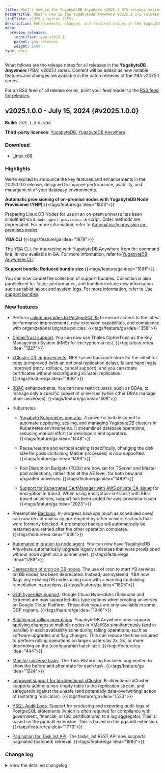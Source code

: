 ```yaml
---
title: What's new in the YugabyteDB Anywhere v2025.1 STS release series
headerTitle: What's new in the YugabyteDB Anywhere v2025.1 STS release series
linkTitle: v2025.1 series (STS)
description: Enhancements, changes, and resolved issues in the YugaybteDB Anywhere v2025.1 STS release series.
menu:
  preview_releases:
    identifier: yba-v2025.1
    parent: yba-releases
    weight: 1000
type: docs
---
```


What follows are the release notes for all releases in the **YugabyteDB Anywhere** (YBA) v2025.1 series. Content will be added as new notable features and changes are available in the patch releases of the YBA v2025.1 series.

For an RSS feed of all release series, point your feed reader to the [RSS feed for releases](../index.xml).

## v2025.1.0.0 - July 15, 2024 {#v2025.1.0.0}

**Build:** `2025.1.0.0-b168`

**Third-party licenses:** [YugabyteDB](https://downloads.yugabyte.com/releases/2025.1.0.0/yugabytedb-2025.1.0.0-b168-third-party-licenses.html), [YugabyteDB Anywhere](https://downloads.yugabyte.com/releases/2025.1.0.0/yugabytedb-anywhere-2025.1.0.0-b168-third-party-licenses.html)

### Download

<ul class="nav yb-pills">
 <li>
   <a href="https://downloads.yugabyte.com/releases/2025.1.0.0/yba_installer_full-2025.1.0.0-b168-linux-x86_64.tar.gz">
     <i class="fa-brands fa-linux"></i>
     <span>Linux x86</span>
   </a>
 </li>
</ul>

### Highlights

We're excited to announce the key features and enhancements in the 2025.1.0.0 release, designed to improve performance, usability, and management of your database environments.

**Automatic provisioning of on-premise nodes with YugabyteDB Node Provisioner (YNP)** {{<tags/feature/ga idea="1803">}}

Preparing Linux DB Nodes for use in an on-prem universe has been simplified via a `node-agent-provision.sh` script. Older methods are deprecated.
For more information, refer to [Automatically provision on-premises nodes](/stable/yugabyte-platform/prepare/server-nodes-software/software-on-prem/#run-the-provisioning-script).

**YBA CLI** {{<tags/feature/ga idea="1879">}}

The YBA CLI, for interacting with YugabyteDB Anywhere from the command line, is now available in GA.
For more information, refer to [YugabyteDB Anywhere CLI](/stable/yugabyte-platform/anywhere-automation/anywhere-cli/).

**Support bundle: Reduced bundle size** {{<tags/feature/ga idea="1861">}}

You can now cancel the collection of support bundles. Collection is also parallelized for faster performance, and bundles include new information such as tablet layout and system logs.
For more information, refer to [Use support bundles](/stable/yugabyte-platform/troubleshoot/universe-issues/#use-support-bundles).

### New features

* Perform [online upgrades to PostgreSQL 15](/stable/yugabyte-platform/manage-deployments/ysql-major-upgrade-yba/) to ensure access to the latest performance improvements, new extension capabilities, and compliance with organizational upgrade policies. {{<tags/feature/ga idea="358">}}

* [CipherTrust support](/stable/yugabyte-platform/security/create-kms-config/ciphertrust-kms/). You can now use Thales CipherTrust as the Key Management System (KMS) for encryption at rest. {{<tags/feature/ea idea="1227">}}

* [xCluster DR improvements](/stable/yugabyte-platform/back-up-restore-universes/disaster-recovery/). NFS-based backup/restore for the initial full copy is improved (with an optional replication delay), failure handling is improved (retry, rollback, cancel support), and you can rotate certificates without reconfiguring xCluster replication. {{<tags/feature/ga idea="1806">}}

* [RBAC](/stable/yugabyte-platform/administer-yugabyte-platform/anywhere-rbac/) enhancements. You can now restrict users, such as DBAs, to manage only a specific subset of universes (while other DBAs manage other universes). {{<tags/feature/ga idea="509">}}

* Kubernetes

  * [Yugabyte Kubernetes operator](/stable/yugabyte-platform/anywhere-automation/yb-kubernetes-operator/). A powerful tool designed to automate deploying, scaling, and managing YugabyteDB clusters in Kubernetes environments. It streamlines database operations, reducing manual effort for developers and operators. {{<tags/feature/ga idea="1448">}}

    <!-- Other Kubernetes operator IDEA {{<tags/feature/ga idea="664">}} -->
    <!-- Other Kubernetes operator IDEA {{<tags/feature/ga idea="831">}} -->

  * Pause/resume and vertical scaling (specifically, changing the disk size for pods containing Master processes) is now supported. {{<tags/feature/ga idea="1493">}}

  * Pod Disruption Budgets (PDBs) are now set for TServer and Master pod collections, rather than at the AZ level, for both new and upgraded universes. {{<tags/feature/ga idea="1489">}}

  * [Support for Kubernetes CertManager with AWS private CA issuer](/stable/yugabyte-platform/security/enable-encryption-in-transit/add-certificate-kubernetes/) for encryption in transit. When using encryption-in-transit with K8s-based universes, support has been added for aws-privateca-issuer. {{<tags/feature/ga idea="2023">}}

* Preemptible [Backups](/stable/yugabyte-platform/back-up-restore-universes/). In-progress backups (such as scheduled ones) can now be automatically pre-empted by other universe actions that were formerly blocked. A preempted backup will automatically be restarted and retried after the other operation completes. {{<tags/feature/ea idea="1636">}}

* [Automated migration to node agent](/stable/yugabyte-platform/upgrade/prepare-to-upgrade/#node-agent). You can now have YugabyteDB Anywhere automatically upgrade legacy universes that were provisioned without node agent via a banner alert. {{<tags/feature/ga idea="1789">}}

* [Deprecation of cron on DB nodes](/stable/yugabyte-platform/upgrade/prepare-to-upgrade/). The use of cron to start YB services on DB nodes has been deprecated. Instead, use systemd. YBA now flags any existing DB nodes using cron with a warning containing remediation instructions. {{<tags/feature/ga idea="1805">}}

* [GCP hyperdisk support](/stable/deploy/checklist/#disks). Google Cloud Hyperdisks (Balanced and Extreme) are now supported disk type options when creating universes on Google Cloud Platform. These disk types are only available in some GCP regions. {{<tags/feature/ga idea="1946">}}

* [Batching of rolling operations](/stable/yugabyte-platform/manage-deployments/edit-config-flags/#batched-rolling-restart). YugabyteDB Anywhere now supports applying changes to multiple nodes in VMs/K8s simultaneously (and in parallel) in each availability zone during rolling operations, such as software upgrades and flag changes. This can reduce the time required to perform rolling operations on large clusters by 2x, 3x, or more depending on the (configurable) batch size. {{<tags/feature/ea idea="444">}}
<!-- {{<tags/feature/ea idea="1710">}} -->

* [Monitor universe tasks](/stable/yugabyte-platform/manage-deployments/retry-failed-task/). The Task History log has been augmented to show the before and after state for each task. {{<tags/feature/ga idea="1224">}}

* [Improved support for bi-directional xCluster](/stable/yugabyte-platform/manage-deployments/xcluster-replication/bidirectional-replication/#ddl-operations-in-bidirectional-replication). Bi-directional xCluster supports adding a non-empty table to the replication stream, and safeguards against the unsafe (and potentially data-overwriting) action of restarting replication. {{<tags/feature/ga idea="1533">}}

* [YSQL Audit Logs](/stable/yugabyte-platform/alerts-monitoring/universe-logging). Support for producing and exporting audit logs of PostgreSQL statements (which is often required for compliance with government, financial, or ISO certifications) to a log aggregator. This is based on the pgaudit extension. This is based on the pgaudit extension. {{<tags/feature/ea idea="1773">}}

* [Pagination for Task list API](https://api-docs.yugabyte.com/docs/yugabyte-platform/6b11a331b0b14-list-tasks-paginated). The tasks_list REST API now supports paginated (batched) retrieval. {{<tags/feature/ga idea="1883">}}

### Change log

<details>
  <summary>View the detailed changelog</summary>

### Improvements

* Enhances the YBA Installer with better status reporting and reliable upgrade checks. PLAT-13040,PLAT-12428
* Ensures successful `pexvenv` generation by testing and marking `ybops` import. PLAT-15112
* Restores previous handling of incomplete pex venv generation. PLAT-15112
* Enables gzip compression for core dumps to optimize storage use. PLAT-15279
* Automatically compresses core files using lz4 before saving. PLAT-15279
* Adds Unix timestamps and compresses core dumps for easier debugging. PLAT-15279
* Adds a global uncaught exception handler to YugabyteDB Anywhere. PLAT-15377
* Enables configuring the federation scrape interval for systems with many tables and nodes. PLAT-15474
* Simplifies the frozen universe error message in YBA to help users understand the cause of a failed task. PLAT-15545
* Adjusts default scrape timeout setting for Prometheus Jobs to avoid metrics calculation problems. PLAT-15625
* Preserves journald logs across reboots, limiting space with a 30-day retention and 400 MB max usage. PLAT-15740
* Allows direct configuration changes and restarts if TLS certificates expire, skipping unnecessary upgrades. PLAT-16176
* Enhances metric dashboard to show delta in "Total Consensus Change Config" count. PLAT-16307
* Ensures unique zone names within each provider to avoid confusion and enhance clarity in the UI. PLAT-16367
* Enables single connection as default for YSQL upgrades, conserving memory. PLAT-16479
* Stops YBA from logging to system logs and journalctl, preventing /var directory bloat. PLAT-16685
* Automatically deletes associated backup policies when a universe is removed. PLAT-17197
* Displays post-master failover messages earlier, even if some nodes are down. PLAT-15924
* Skip SSH key parsing for node-agent communication type. PLAT-16145
* Removes a redundant SSH key parsing check for node agent communication. PLAT-16145
* Enhances node agent logging and supports easier debugging in YBA. PLAT-16550
* Enhances node agent logging in YBA for easier debugging. PLAT-16550
* Reduces failover task execution time by skipping the `UpdateConsistencyCheck` subtask. PLAT-17037
* Displays aggregated table replication status as the namespace status based on severity. PLAT-17273
* Speeds up support bundle collection by processing components in parallel. PLAT-10615
* Adds a preflight check for OpenSSL version 1.1.1+ on Python 3.10+. PLAT-15313
* Speeds up sensitive flag parsing at YBA startup by using parallel processing. PLAT-15965
* Ensures HA failover works across different timezones by using epoch millisecond time. PLAT-15970
* Enhances error messages for preview flag validation, indicating server type and missing flags. PLAT-16091
* Adds a Tablet Report component to the Support Bundle for better diagnostics. PLAT-16280
* Enables collecting Prometheus metrics using custom PromQL queries in support bundles. PLAT-16282
* Adds a new API to estimate support bundle sizes for better planning and management. PLAT-16283
* Enables alert threshold configuration based on replication frequency. PLAT-16454
* Enhances HA standby alerts to use minutes directly, aligning thresholds with replication frequency. PLAT-16454
* Include YBC ports in on-prem preflight checks for better setup validation. PLAT-16465
* Ensures cloud instances match the node UUID tag before actions in Python ybops. PLAT-16610
* Allows custom configuration of GCP connection draining timeout. PLAT-17356
* Fixes AWS KMS exception logging. PLAT-17445
* Always sends `RollMaxBatchSize` in `UniverseResp`, even if the feature is disabled. PLAT-15574
* Enhances the master failover banner UI with clearer messaging. PLAT-15640
* Enables editing of `Assign Public IP` and `AWS ARN` fields in edit mode. PLAT-15867
* Enhances security by preventing edits to pre-set YSQL configuration parameters, allowing only additions in edit mode. PLAT-16022
* Clarifies warning text when `PG_COMPATIBILITY` is ON and restricts editing in `pg_conf_csv`. PLAT-16022
* Enhances the error message for TLS adjustments on Kubernetes post-creation. PLAT-16075
* Enhances the version extraction script in the node agent installer for better macOS compatibility. PLAT-16569
* Enables LDAP URL validation to support IPv6 addresses. PLAT-17180
* Skips consistency checks when resuming a universe. PLAT-15443
* Adds custom PromQL queries and new components in the support bundle UI. PLAT-16286
* Enables viewing estimated sizes for support bundles in the YBA UI. PLAT-16312
* Modify PITR endpoints to return both taskUUID and pitrUUID. PLAT-16805
* Allows setting a custom timeout for `DeleteReplicationOnSource` during failover. PLAT-17038
* Speeds up failover by skipping `createTransferXClusterCertsRemoveTasks` on the source universe. PLAT-17039

### Bug fixes

* Disables excessive logs related to `Explicitly set HTTP header 'Transfer-Encoding:chunked` for a quieter logging experience. PLAT-11189
* Allows Prometheus log file to write logs, enhancing clarity and avoiding confusion in the status output. PLAT-11305
* Allows systemd logs for Prometheus only on versions 240 and up, aligning log path settings in YBA. PLAT-11305
* Removes exception stack trace logs during backup for non-operator controlled universes. PLAT-12232
* Prevents failure in `tmp_dir` flag updates during rolling restarts by tracking changes. PLAT-12263
* Collects universe logs in support bundle considering the `log_dir` GFlag for both master and tserver. PLAT-12433
* Ensures access key updates in the Redux store immediately reflect in the universe form dropdown options. PLAT-13436
* Enables hostname in UBI-8 images and improves support bundle collection on Kubernetes. PLAT-14045
* Corrects argument parsing failure in disk_io_failure_detection_py3.py script when values contain `=`. PLAT-14435
* Fixes Hashicorp vault's KMS configuration to retain custom key names on edits and displays the key name under KMS config's Show Details area. PLAT-14968,PLAT-14966
* Ensures alert emails now adhere to the correct format. PLAT-15317
* Fixes YSQL operations latency alert to use correct units (milliseconds). PLAT-15404
* Updates TLS cipher suite list for Prometheus to enhance security. PLAT-15448
* Handles IPv6 loopback addresses in platform backup scripts. PLAT-15499
* Sets ulimits based on a specified flag for RHEL 8/9 machines. PLAT-15540
* Ensures proper escaping of strings in JSON templates and adds logging, fixing issues in webhook template placeholders. PLAT-15607
* Changes GCP pricing URL to a reliable internal one and ignores errors during queries. PLAT-15655
* Removes "Alerts are snoozed" text from the Health widget. PLAT-15744
* Fixes NVMe device naming scheme for c3 and c3d instances on GCP. PLAT-15750
* Adds a bootstrap summary to the DR config creation modal to clarify which tables will be bootstrapped. PLAT-15973
* Corrects table ID retrieval in DDL atomicity and YBA node health scripts. PLAT-15980
* Adds a step to set encryption keys during non-rolling upgrades on k8s. PLAT-16067
* Adds alerts for YCQL microsecond precision operations and enhances remote bootstrap alerts with percentage thresholds. PLAT-16253,PLAT-16134
* Enhances `::mount_ephemeral_drives` to support non-standard disk layouts, including volume groups. PLAT-16266
* Enables viewing specific tserver metrics on Kubernetes by adjusting metric query processing. PLAT-16268
* Changes default label for tserver/master metrics from `HOSTNAME` to `EXPORTED_INSTANCE`. PLAT-16268
* Refreshes KMS tokens at 70% TTL and hourly via YBA backend. PLAT-16290
* Enhances node expression logic in alerts to ensure accuracy and visibility of affected nodes. PLAT-16346
* Ensures certificate verification compatibility across all OpenSSL versions. PLAT-16389
* Handles Azure images without plan information to avoid errors. PLAT-16404
* Prevents backup failures during upgrades by managing incompatible flags. PLAT-16411
* Enhances latency alerts to display affected node names and ensures alert thresholds are in milliseconds. PLAT-16426
* Fixes LDAP authentication to return correct search results for mismatching email and DN entries. PLAT-16543
* Addresses critical security vulnerabilities by updating cryptographic libraries in YugabyteDB installations. PLAT-16551
* Ensures K8s always displays TServer and Master configurations, irrespective of `use_k8s_custom_resources` flag. PLAT-16577
* Allows regenerating self-signed certs during reconfiguration when needed. PLAT-16340,PLAT-16616
* Ensures `yba-ctl preflight` command runs smoothly without `as_root` setting errors. PLAT-16668
* Supports health checks for multiple installed NTP services. PLAT-16709
* Now supports `awsHostedZoneName` in AWS provider edit payload to prevent failures. PLAT-16723
* Switches SSL certificate verification to use fingerprint comparison, enhancing compatibility and reducing task failures. PLAT-16726
* Ensures master statefulsets are not deployed in read replica clusters to avoid confusion and potential errors. PLAT-16727,PLAT-11348
* Disables clock drift check for Kubernetes clusters and when disabled by config. PLAT-16819
* Ensures the Metrics page in YBA handles proxy settings correctly. PLAT-16868
* Simplifies the AsyncTask interface in the node agent, reducing method count. PLAT-16886
* Enhances database health checks and process management for better stability and performance. PLAT-16197,PLAT-14999,PLAT-16895,PLAT-15742
* Ensures all cloudInfo fields are merged in YBA UI before edit requests, preventing mischaracterized edits. PLAT-16924
* Enables force deletion even if `DeleteBootstrapIds` subtask fails. PLAT-16982
* Enhances RR cluster deletion by making it retryable, abortable, and classifying it as a placement modification task. PLAT-16991
* Enhances node agent to anticipate certificate expiration and enable prompt renewal. PLAT-17056
* Adds retry for disk mount/unmount during OS patching and ensures volume attachment before VM start. PLAT-17094
* Re-enables node safety checks in YBM, ensuring nodes are safe to take down. PLAT-17097
* Re-disables the cluster consistency check for YBM dual-NIC configurations. PLAT-17097
* Triggers full backup instead of incremental if a scheduled full backup is missed. PLAT-17116
* Enhances node agent installation for manual provisioning in YNP to be idempotent. PLAT-17141
* Enables conditional validation for AWS keys based on IAM role settings. PLAT-17192
* Enables clearer metrics and alerts for backup deletions. PLAT-17251
* Ensures TLS toggle and cert rotation manage `YBC` flags on dedicated masters. PLAT-17472
* Ensures YBA runs in UTC to maintain consistent timestamp handling. PLAT-17486
* Increases the `nproc` limit to support larger T-Servers. PLAT-17490
* Revamps YBA installer handling of self-signed certs, adding `yba-ctl certs generate` command. PLAT-17535
* Ensures accurate replica distribution across zones for geo-partitioning scenarios. PLAT-17700,PLAT-17374
* Enhances `yba-ctl` rollback to better handle filesystem and service restoration. PLAT-17717
* Blocks installs and upgrades on systems with incompatible GLIBC versions. PLAT-17725
* Enhances Kubernetes support for Prometheus backups and restores, including retaining PostgreSQL dumps on restore. PLAT-8626
* Prevents null pointer errors when adding `Name` instance tags to universes. PLAT-9827
* Fixes schema version initialization by skipping missing values and ensuring migrations run correctly. PLAT-15733
* Retries asRoot migration safely to ensure successful upgrades. PLAT-15733
* Fixes the `yba-ctl` build issue caused by Go build modifications. PLAT-15733
* Fixes an issue with listing customer configs when DR metadata is inconsistent. PLAT-16026
* Prevents null pointer exceptions during backup restores in YBA. PLAT-17627
* Now enables IMDSv2 by default on UI and backend to enhance EC2 instance security. PLAT-14030
* Changes YBA callhome URL to new diagnostics endpoint and assures only non-sensitive, unique diagnostics data is sent. PLAT-15205
* Ensures Alma 8 is the default image due to performance issues with Alma 9 on GCP. PLAT-15311
* Switches the default YugabyteDB managed cloud image back to AlmaLinux 8.9. PLAT-15311
* Configures cgroups during the provision phase for non-RHEL9 machines, ensuring successful setup. PLAT-15328
* Adds `disable_v1_api_token` flag to prevent DDoS by skipping invalid token loops. PLAT-15489
* Ensures "Pause Universe" feature applies only to AWS, not Azure. PLAT-15556
* Restores the "Pause Universe" option for Azure universes in the UI. PLAT-15556
* Fixes database creation for PG-15 by introducing a flag to manage roles. PLAT-15634
* Displays continents instead of country borders on YBA UI maps to maintain neutrality. PLAT-15639
* Enhances log redaction for GCP private keys, ensuring they are not exposed. PLAT-15674
* Prevents background node-agent installer from running for on-prem non-manual providers. PLAT-15713
* Add a default one-day cooldown for retrying node-agent installation. PLAT-15765
* Enhances `::clock` to better select a valid Python executable if multiple versions are present. PLAT-15771
* Ensures `yba-ctl install` works on CIS hardened images by adjusting file permissions. PLAT-15780
* Resolves conflicting Google dependencies that previously caused failures in GCP KMS operations. PLAT-15786
* Stops downloading sha1 during release creation, as only sha256 values are expected. PLAT-15791
* Ensures master addresses are correctly resolved during the universe_join_existing_cluster subtask. PLAT-15830
* Ensures node operations succeed when DB audit logging is enabled without wrongly resetting flags. PLAT-15833
* Ensures systemd service scopes are determined before setup. PLAT-15918
* Ensures `cgroup` sizes update correctly after node resizing. PLAT-15952
* Eliminates unnecessary master restarts during disk resizing in older versions. PLAT-16002
* Prevents node health checks from failing due to unrelated full disks in Kubernetes. PLAT-16049
* Allows skipping permission setting during dataless installs. PLAT-16064
* Enables `postmaster_cgroup` flag based on user intent without needing additional runtime configs. PLAT-16142
* Supports parsing OpenSSH private keys to prevent failures. PLAT-16144
* Ensures YBA Installer correctly updates migration tracking without overcounting schemas. PLAT-16179
* Fixes YBM provisioning failure when core dump directory already exists. PLAT-16248
* Upgrades Jinja2 to fix Ansible templating errors when using custom SSH ports. PLAT-16262
* Reverts YBA UI search to substring search, avoiding crashes with special characters. PLAT-16419
* Corrects default YSQL port display and enhances error handling for replication slots. PLAT-16423,PLAT-16301,PLAT-16429
* Stops symlink issues during directory creation in playbook tasks. PLAT-16461
* Fixes node reservation when using dedicated masters with varying instance types in a single operation. PLAT-16486
* Upgrades libcurl version to ensure proxy settings work correctly. PLAT-16504
* Upgrades libcurl to version >=7.86.0 to support CIDR notation in NO_PROXY settings. PLAT-16504
* Allows restoring a universe on the same universe without renaming keyspaces. PLAT-16553
* Destroys manual-onprem universes stuck in DECOMMISSIONED state correctly. PLAT-16631
* Saves new disk size in the database first to prevent errors during concurrent edits. PLAT-16637
* Ensures the `semanage` command runs successfully in the node agent installer. PLAT-16669
* Enables password changes for ReadOnly and ConnectOnly roles via the `reset_password` API. PLAT-16734
* Ensures Kubernetes operator correctly handles storage configurations without setting default S3 attributes. PLAT-16760
* Fixes Azure resource deletion by correctly reading the error code field. PLAT-16769
* Enables upgrading universes without unintended server cert rotation. PLAT-16812
* Fixes the issue where changing timezone doesn't update on zoomed metrics graphs. PLAT-16833
* Upgrades Prometheus in YBA installer to version 3.2.1, enhancing security. PLAT-16872
* Upgrades Prometheus in helm charts to version 3.2.1, enhancing security. PLAT-16872
* Upgrades PostgreSQL to version 14.17 to address critical security vulnerabilities. PLAT-16873
* Upgrades key dependencies for enhanced security against critical vulnerabilities. PLAT-16874,PLAT-16873,PLAT-16876
* Upgrades azcopy to version 10.28.0 to enhance security and performance. PLAT-16893
* Upgrades address security vulnerabilities in Netty, Json-smart, and Mina-core, ensuring increased safety against potential attacks. PLAT-16894
* Prevents YBA crash loop caused by invalid OIDC configuration settings. PLAT-16905
* Handles commas in TLS algorithm lists for different OS compatibility. PLAT-16931
* Fixes issue where prometheus-based alerts for clock drift were not triggering. PLAT-16984
* Fixes script error to correctly handle the 10th argument during PostgreSQL restore. PLAT-16990
* Speeds up Azure blob deletion and handles backups more efficiently. PLAT-17040
* Fixes incorrect UTC time conversion in Prometheus component. PLAT-17130
* Fixes the directory path for installing Clockbound binaries. PLAT-17135
* Enhanced the restore function to properly filter keyspaces during a single keyspace restore. PLAT-17146
* Ensures K8s Helm override form correctly submits pre-check requests. PLAT-17184
* Ensures `SetupYNP` only prepares the node agent package without creating an entry. PLAT-17194
* Fixes issues with creating universes and editing read replicas when primary cluster payload is missing. PLAT-17224
* Ensures Ansible provisioning validation works on Ubuntu by updating the scripting method. PLAT-17349
* Enables retrying `CreateUniverse` for on-prem nodes by modifying preflight checks. PLAT-17368
* Ensures YBA HA promotion success even if it fails midway after a restore. PLAT-17369
* Ensures node updates during tasks won't overwrite live data with stale information. PLAT-17405
* Enables the "Install Node Agent" action for on-prem universes with available SSH keys. PLAT-17436
* Enables a UI banner to prompt enabling Node Agent auto-installation for convenience. PLAT-17437
* Disables background node agent installer by default, but tracks universes needing migration. PLAT-17435,PLAT-17449
* Adds a field to track node agent status updates on universe nodes. PLAT-17520
* Skips THP setting on CentOS 7 and AL2 to enhance stability. PLAT-17545
* Ensures NFS backups in Kubernetes universes proceed despite minor errors. PLAT-17638
* Removes the memory preflight check from node_agent in YNP. PLAT-17647
* Ensures `collect_metrics.sh` script re-uploads if a node name is reused. PLAT-17671
* Updates outdated CRDs in the charts repo manually and sets up automation for future updates. PLAT-17749
* Sets execute permission on core dump files for accurate reporting. PLAT-17750
* Ensures node agent installs correctly on hardened images by fixing permission issues. PLAT-17777
* Adds a health check for "THP issues" when RSS exceeds TCMalloc usage. PLAT-17810,PLAT-17637
* Deprecates the "role" field in the Users API response. PLAT-17902
* Locks certifi version to support Python 3.6, preventing AWS create universe failures. PLAT-17917
* Adds collection of system logs to support bundles for enhanced diagnostics. PLAT-12497
* Enables copying and pasting SSH private keys during provider setup. PLAT-13056
* Retries failed CREATE TABLESPACE queries up to 3 times to ensure success. PLAT-14388
* Ensures log collection includes both compressed and uncompressed files and date ranges are inclusive. PLAT-14935
* Allows setting `master_join_existing_cluster` GFlag during Helm install and universe configuration in K8s. PLAT-15034
* Eliminates the necessity for clock sync check in node_health.py for Kubernetes universes. PLAT-15196
* Adds `useLdapSsl` flag for LDAP universe sync to support SSL connectivity. PLAT-15197
* Adds `useLdapSsl` flag for LDAP universe sync to support SSL connectivity. PLAT-15197
* Enables successful installation/upgrade of YBA on K8s with TLS through Jenkins. PLAT-15219
* Prevents sensitive information leaks in YBA logs by modifying gflag values in Java and Python layers. PLAT-15307
* Ensures the `update_lb_config` task correctly performs its work rather than clearing out prematurely. PLAT-15349
* Corrects universe update status and ensures load balancer configuration tasks run successfully. PLAT-15349
* Upgrades PostgreSQL to version 14.13 in YBA, enhancing security. PLAT-15352
* Upgrades PostgreSQL version in YBA helm charts to enhance security. PLAT-15352
* Allows using UTC for cron expressions in backup schedules to correct prior faulty commits. PLAT-15379
* Allows using UTC for cron expressions in backup schedules to correct prior faulty commits. PLAT-15379
* Restores the ability to use local time for Cron expressions in backup schedules. PLAT-15379
* Pins specific Golang package versions to avoid incompatibilities. PLAT-15441
* Ensures compatibility with older Kubernetes versions by handling missing `AvailableReplicas` in stateful sets. PLAT-15483
* Offers more precise error codes during YSQL dump and snapshot failures in YBC instead of the generic `COMMAND_FAILED` status. PLAT-15557
* Fixes inaccurate CPU per-process metrics to reflect true usage. PLAT-15558
* Standardizes future RPC tasks by separating node-agent preflight check. PLAT-15566
* Migrates to Google Cloud v1 APIs, enhancing stability and resolving issues. PLAT-15579
* Adds a retry system for dump-entities check before node destruction, reducing potential inaccuracies. PLAT-15608
* Removes the unnecessary `sshUserOverride` during provisioning to prevent OS upgrade failures. PLAT-15632
* Adds an async task Java client for node agent, mirroring existing Python client. PLAT-15661
* Ensures `polkit` package is installed on AlmaLinux 9 nodes to enable linger. PLAT-15698
* Ensures UIs for storage configuration and disaster recovery creation load properly after DR deletions. PLAT-15720
* Standardizes flag groups across all 2024.1 releases for consistency. PLAT-15798
* Adds flag groups file for the 2024.2 release. PLAT-15799
* Disables custom YSQL port override on the universe page for Kubernetes. PLAT-15815
* Fixes inconsistent pagination on the Platform Configuration page. PLAT-15820
* Upgrades Java dependencies to enhance security and patch vulnerabilities. PLAT-15837
* Exposes `roll N nodes` configuration options to users as public flags. PLAT-15925
* Ensures Yba Installer symlinking checks and handles pre-existing links to prevent errors. PLAT-15943
* Uses old master addresses for disk resizing in primary cluster pods during full move scenarios. PLAT-16069
* Enables volume resizing in EDIT mode for RR clusters. PLAT-16118
* Uses a custom thread pool for `collectReplicationClusterData` to prevent blocking. PLAT-16169
* Increases GET DR config API reliability on unhealthy universes. PLAT-16169
* Tracks connection manager memory usage in YBA per process screen. PLAT-16182
* Tracks connection manager memory usage in YBA per process screen. PLAT-16182
* Skips prechecks if Node2Node certificates have expired during certificate rotation tasks. PLAT-16203
* Corrects the error message on the backups tab for connect-only users. PLAT-16271
* Sets new memory and tablet limits only for universes with DB version 2024.2.0 and newer. PLAT-16275
* Installs polkit and chronie on Amazon Linux 2023 to ensure universe creation. PLAT-16279
* Ensures accurate timestamp display in the live query panel by specifying the correct format. PLAT-16415
* Adds option in `list_flags` API to display experimental flags. PLAT-16425
* Disables the YBA minimum version check when adding a release. PLAT-16433
* Prevents both instances from entering standby after a peer promotion. PLAT-16468
* Corrects label errors in `rpc_latency_sum` and `rpc_latency_count` metrics. PLAT-16544
* Allows S3 bucket access through both global and private endpoints using the new `globalBucketAccess` field. PLAT-16571
* Ensures collect_metrics_wrapper.sh aligns with node_exporter's metrics path. PLAT-16581
* Fixes systemd upgrade issues and ensures node exporter consistency during upgrades. PLAT-16581
* Disables volume count edits for both MASTER and TSERVER nodes in K8s UI. PLAT-16627
* Enables passing correlation ID from YBA to node agent for RPCs via Python processes. PLAT-16646
* Upgrades spring-security-core to 5.8.16 to address {{<cve "CVE-2024-38821">}}. PLAT-16648
* Fixes timezone-related metrics display to prevent data disappearance. PLAT-16704
* Fixes disk IOPS and throughput reset issue during universe edits. PLAT-16661,PLAT-16724
* Allows deleting Kubernetes universes even when paused. PLAT-16808
* Enables Kubernetes-based backup and restore for Prometheus in YugabyteDB. PLAT-16824
* Ensures `dedicatedNodes` is set to true for all Kubernetes universes. PLAT-16827
* Enables more flexible regex matching for S3 Host Base domains. PLAT-16842
* Enables faster downloads by removing unnecessary locks during parallel operations. PLAT-16844
* Blocks creation of cron-based universes in YNP to prevent health check failures. PLAT-16879
* Ensures crontab binary exists before disabling services on Amazon Linux. PLAT-16902
* Adds a refresh button to the slow queries UI for easier data updates. PLAT-16917
* Fixes configuration display and saving issues for migrated universes from 2.20 to 2024.2. PLAT-16918
* Enables scraping of node agent metrics through YBA proxy endpoint. PLAT-16939
* Fixes UUID comparison in manual incremental backup creation. PLAT-16953
* Appends `node_ip` to the config file to prevent race conditions. PLAT-16960
* Fixes errors in health checks when changing node IPs manually. PLAT-16963
* Groups all prechecks into a single subtask group for better user experience. PLAT-16965
* Removes duplicate case in switch statement to fix compilation errors. PLAT-16974
* Enhances PerfAdvisor by ignoring new fields and supporting custom temp directories. PLAT-17020,PLAT-14028
* Fixes incorrect data-test-id for Full Move button and adds translation to Run Prechecks. PLAT-17034
* Reduces UI flickering in task tabs during database upgrades. PLAT-17057
* Fixes deadlock issue in backups by using sequential streams instead of parallel streams. PLAT-17063
* Moves YSQL server health checks to after cluster configuration updates during universe creation. PLAT-17085
* Ensures YSQL health checks run successfully after cluster configuration updates during universe creation. PLAT-17085
* Ensures Prometheus data directory script runs properly using `sh` and moves directories correctly. PLAT-17091
* Enables `xCluster` creation only with specified table UUIDs despite new flags. PLAT-17105
* Fixes xCluster creation in YBA CLI by updating client to handle bootstrap tables UUID. PLAT-17105
* Sends HTTP 529 response when `tasks_list` API encounters exceptions. PLAT-17111
* Allows specifying full URNs for Azure vnet/subnet to improve resource grouping. PLAT-17115
* Enables correct THP parameter settings in Ansible and YNP provisioning. PLAT-17167,PLAT-171678,PLAT-17171
* Ensures core dump file generation pattern matches the one from Ansible playbooks. PLAT-17201
* Enhances IP validation in multi-cluster deployments for accuracy. PLAT-17205
* Enables server control via RPC to node agent, gated by a global runtime feature flag. PLAT-17216
* Enhances cluster consistency checks to handle multiple IP addresses per node. PLAT-17222
* Speeds up upgrade processes by moving pre-checks to asynchronous tasks. PLAT-17238
* Ensures alert for orphan masters is raised correctly in specific cases. PLAT-17257
* Adds metrics to track and alert on node agent installation failures. PLAT-17274
* Fixes issue where adding a node incorrectly re-creates existing nodes in async clusters. PLAT-17311
* Enables task checkpointing with an optional runtime flag for easy disabling. PLAT-17325
* Writes PG upgrade check logs to a temporary file for better error parsing. PLAT-17418
* Enables Istio compatibility for TLS-enabled YugabyteDB clusters. PLAT-17513
* Ensures custom pre-provisioning hooks run before any software installations. PLAT-17531
* Ensures arrow key presses do not change tabs when using the support bundle modal. PLAT-17578
* Resolves pod restart issues during Kubernetes volume resize combined with other spec changes. PLAT-17659
* Fixes the tablespace backup issue by correctly setting backup flags. PLAT-17682
* Moves `node_health` process stats from `/tmp` to prevent truncation issues. PLAT-17693,PLAT-17219
* Ensures restore preflight fails correctly when PITR is out of window. PLAT-17719
* Exits early if a YNP node cannot connect to YBA. PLAT-17734
* Ensures UI updates correctly when preflight checks fail during Linux upgrades. PLAT-17756
* Expands GLIBC precheck compatibility for various system versions. PLAT-17784
* Restores visibility of detailed subtask lists for admin users. PLAT-17789,PLAT-17761
* Enhances backup reliability by preventing hangs during master address resolution failures. PLAT-17886
* Ensures YBA upgrades from 2.18 to 2025.1 handle migrations correctly on first attempt. PLAT-17940
* Enables attach-detach script to work with YBA on HTTPS platforms. PLAT-9692
* Increases client-side inactivity timeout to 12 hours for enhanced security. PLAT-10519
* Ensures masters and tservers are verified to belong to the correct universe after startup. PLAT-11696
* Enables aborting and cleaning up of hung support bundle creation tasks. PLAT-12950
* Ensures XCluster deletion can proceed by using either source or target universe UUID when available. PLAT-13785
* Reclassifies all BETA flags to either PUBLIC or INTERNAL. PLAT-14322
* Correctly calculates IO write bytes for per-process metrics. PLAT-15440
* Filters out multiple pricing entries for Azure instances to ensure accurate cost display. PLAT-15554
* Blocks pausing universes with ephemeral storage to prevent data loss. PLAT-15569
* Adds KMS configuration names to EAR expiry alerts for clearer identification. PLAT-15668
* Allows root install directory change on rehydration to avoid "No directory found" error messages by setting YBA to re-trigger the path fixing code. PLAT-15695
* Standardizes YBC server upgrades to use Ansible, ensuring consistency and control. PLAT-15703
* Backups now retry every 2 minutes until successful, facilitating initial setup reliability. PLAT-15802
* Upgrades Single Sign-On libraries to enhance security and compatibility. PLAT-15932
* Separates "Force Delete" into an advanced option for safer node cleanup. PLAT-15942
* Updates and corrects text on the YBA node agent UI. PLAT-160407
* Enables pausing and resuming Kubernetes-based universes. PLAT-16078
* Disables rolling restarts for K8s operator-managed universes in the UI. PLAT-16082
* Enables off-cluster PITR feature with the `feature_flags.off_cluster_pitr_enabled` flag. PLAT-16149
* Calculates CPU usage using total metrics for more accuracy. PLAT-16174
* Removes unnecessary blacklist modification step from the Kubernetes pause universe process. PLAT-16196
* Allows yb-controller restart without stopping during rollback on tserver nodes. PLAT-16247
* Prevents "Aww Snap" error when start time exceeds end time in Metrics UI. PLAT-16254
* Resuming Kubernetes now reuses previous values, ensuring proper configuration without needing override files. PLAT-16326
* Blocks enabling TLS after deployment for K8 universes in EDIT mode. PLAT-16368
* Ensures all CDC replication slots display correctly in the UI, even if associated namespaces are deleting. PLAT-16420
* Ensures timezone dropdown defaults to the set preference after clearing or refreshing. PLAT-16606,PLAT-16705
* Ensures Kubernetes resumes only after YBC server starts. PLAT-16722
* Fixes inconsistent `useTimeSync` setting for K8s and OnPrem universes. PLAT-16749
* Allows empty fields in Cert Manager Issuer during K8s setup. PLAT-16758,PLAT-16759
* Ensures `semanage fcontext` runs regardless of SELinux mode to prevent node-agent issues. PLAT-16762
* Enables RunApiTriggeredHooks to correctly mark updateSucceeded as true. PLAT-16839
* Extracts `node_exporter` based on architecture and enhances Python support. PLAT-16871
* Ensures tag changes are saved and visible in audit logs. PLAT-16875
* Fixes node state accuracy during resize task retries. PLAT-16916
* Blocks cron-based universe creation when Ansible provisioning is disabled. PLAT-16925
* Ensures subtask details update correctly when main tasks complete. PLAT-16961
* Fixes the display of TServer label for disk volume stats in K8s environments. PLAT-16964
* Ensures the task banner updates with new tasks on launch by maintaining universe state. PLAT-16970
* Ensures correct scheduling of incremental backups by updating full backup times first. PLAT-16972
* Removes YEDIS option from CREATE and EDIT modes in the UI, ensuring a cleaner interface. PLAT-16983,PLAT-17015
* Updates the xCluster version threshold to `2024.1.3.0-b104` on the YBA UI to ensure accuracy in displaying semi-automatic mode availability. PLAT-17045
* Enhances backup and restore by reconfiguring YBC on all queryable nodes, not just `Running` or `ToBeRemoved`. PLAT-17252
* Adds YugabyteDB package support to the YNP module. PLAT-17260
* Allows configuring the SSHD daemon via YNP for custom SSH ports. PLAT-17283
* Corrects counting of failed tables for DR error banners. PLAT-17348
* Enhances handling and defaults of YBA installer configs. PLAT-17361,PLAT-17426
* Allows configuring the timeout for PostgreSQL upgrade checks, defaulting to 600 seconds. PLAT-17473
* Enables linger to prevent systemd failures during service launches. PLAT-17556
* Shows original messages for failed tasks for better clarity. PLAT-17626
* Adds Kubernetes overrides to API examples for creating universes. PLAT-8019
* Ensures query call counts exceed integer limits by using long data types. PLAT-16470
* Enable `yb.skip_version_checks` to bypass software upgrade version checks. PLAT-17780
* Collect metrics from nodes joining or leaving the cluster during edit tasks. PLAT-15312
* Enhances Namespaced service support in MCS-based universes. PLAT-15318
* Disables automatic addition of releases on YBM startup. PLAT-15395
* Allows retrieval of shasum file for URL downloads and adds SHA256 to downloaded releases, aiding in artifact validation. PLAT-15581,PLAT-15580
* Allows users to set the wait time between Kubernetes rolling tasks in the UI. PLAT-15589
* Fixes legend name and corrects a typo in the Open Files metric for consistency. PLAT-15592
* Enables per-process metrics in UI and master by default. PLAT-15673
* Allows users to configure `scrape_interval` and `scrape_timeout` in Kubernetes Helm charts and YBA installer. PLAT-15714
* Ensures Prometheus rollback functions correctly by modifying symlinks. PLAT-15759
* Enables using IAM roles on DB nodes for S3 backups and restores, controlled by `s3.use_db_nodes_iam_role_for_backup`. PLAT-15859
* Adds detailed Kubernetes task information to YBA logs for better debugging. PLAT-16012
* Standardizes xCluster naming in RBAC permissions modal to `Manage xCluster`. PLAT-16061
* Renames "Snooze" to "Snooze Failover" in auto master failover actions. PLAT-16080
* Enables runtime configuration of Off-cluster PITR with a new flag. PLAT-16160
* Enhances visibility of connection pooling information by relocating it to direct subtext. PLAT-16193
* Ensures YBA only runs on Python 3.10 or 3.11 and updates OpenSSL checks accordingly. PLAT-16194
* Fixes the installer check to accurately detect existing installations. PLAT-16207
* Adds Prometheus user to the Yugabyte group for better AMI compatibility. PLAT-16274
* Allows `prometheus` user to read metrics by restarting `node_exporter`. PLAT-16274
* Handles missing image bundles gracefully by throwing an API error. PLAT-16351
* Enhances error handling in `yba-ctl` to prevent infinite loops and crashes from unhandled directory creation errors. PLAT-16467
* Enables database-scoped xCluster config creation by default. PLAT-16514
* Improves API change reviews by formatting diff outputs with one item per line. PLAT-16528
* Fixes minor misalignment in the certificate view modal. PLAT-16533
* Prompts users for confirmation if an existing config file will be overwritten. PLAT-16617
* Allows users to customize the YB Controller RPC Port in the Create Universe UI. PLAT-16632
* Standardizes on-prem instance labels for consistency across UI components. PLAT-16633
* Enhances `yba-ctl` efficiency by skipping needless state file updates when no changes occur. PLAT-16641
* Ignores consistency checks on retries when finding a tserver fails. PLAT-16667
* Prevents failures in OperatorUtils by not running ConfigBuilder during initialization. PLAT-16882
* Adds endpoint to list backup directories for selected storage config. PLAT-16900
* Adds prechecks-only functionality for Kubernetes upgrades and edits. PLAT-17019
* Adds pull secrets and node selector rules to customer creation jobs. PLAT-17026
* Hides the support bundle size estimation API from documentation. PLAT-17050
* Switches AWSUtil from parallel streams to regular streams to avoid thread exhaustion. PLAT-17102
* Enables dump entity collection for TLS-enabled universes in tablet reports. PLAT-17128
* Updates the YNP log collection path in the support bundle. PLAT-17129
* Enhances data persistence by copying PG restore dump files to `/opt/yugabyte/yugaware/data` in Kubernetes environments. PLAT-17138
* Fixes cert-manager certificate names and SAN entries for MCS. PLAT-17142,GH-163
* Reverts erroneous method changes to fix Azure Private DNS in universe creation/deletion. PLAT-17152
* Adds support for new statuses in `GetReplicationStatus` RPC, enhancing xCluster replication monitoring. PLAT-17230
* Ensures correct permissions on /run/user with a new precheck. PLAT-17246
* Resolves the date conversion bug in the get JWT endpoint. PLAT-17261
* Switches the support bundle size estimation API from GET to POST. PLAT-17365
* Reduces wait times between pod rolling restarts and skips prechecks on task reruns for operators. PLAT-17412,PLAT-17413
* Ensures PYTHON_EXECUTABLE is set for ntpd service checks in clock-skew configuration. PLAT-17524
* Ensures `yba-ctl clean` succeeds even with incorrect configurations. PLAT-17547
* Ensures HTTP requests redirect to HTTPS when collecting dump entities in TLS-enabled k8s environments. PLAT-17587
* Ensures provider remains stable after platform restarts during updates. PLAT-17113,PLAT-17657
* Corrects RBS metric calculation and provides updated metrics in YBA graphs. PLAT-17792
* Enables default service account to access opentelemetry-collector. PLAT-17884

</details>
